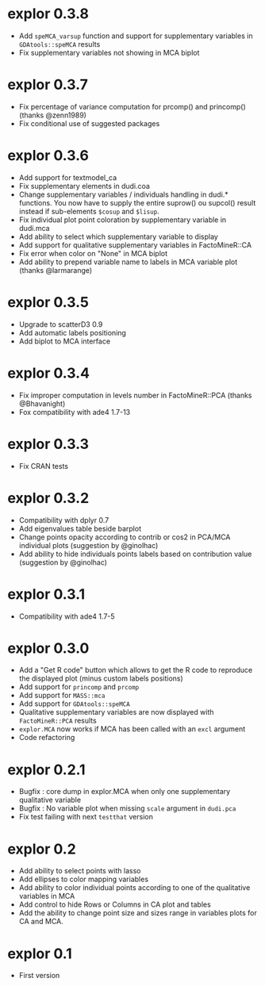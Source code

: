 # explor 0.3.8

* Add `speMCA_varsup` function and support for supplementary variables in `GDAtools::speMCA` results
* Fix supplementary variables not showing in MCA biplot

# explor 0.3.7

* Fix percentage of variance computation for prcomp() and princomp() (thanks @zenn1989)
* Fix conditional use of suggested packages


# explor 0.3.6

* Add support for textmodel_ca
* Fix supplementary elements in dudi.coa
* Change supplementary variables / individuals handling in dudi.* functions. You now have to supply the entire suprow() ou supcol() result instead if sub-elements `$cosup` and `$lisup`.
* Fix individual plot point coloration by supplementary variable in dudi.mca
* Add ability to select which supplementary variable to display
* Add support for qualitative supplementary variables in FactoMineR::CA
* Fix error when color on "None" in MCA biplot
* Add ability to prepend variable name to labels in MCA variable plot (thanks @larmarange)


# explor 0.3.5

* Upgrade to scatterD3 0.9
* Add automatic labels positioning
* Add biplot to MCA interface


# explor 0.3.4

* Fix improper computation in levels number in FactoMineR::PCA (thanks @Bhavanight)
* Fox compatibility with ade4 1.7-13


# explor 0.3.3

* Fix CRAN tests


# explor 0.3.2

* Compatibility with dplyr 0.7
* Add eigenvalues table beside barplot
* Change points opacity according to contrib or cos2 in PCA/MCA individual plots (suggestion by @ginolhac)
* Add ability to hide individuals points labels based on contribution value (suggestion by @ginolhac)


# explor 0.3.1

* Compatibility with ade4 1.7-5


# explor 0.3.0

* Add a "Get R code" button which allows to get the R code to reproduce the displayed plot (minus custom labels positions)
* Add support for `princomp` and `prcomp`
* Add support for `MASS::mca`
* Add support for `GDAtools::speMCA`
* Qualitative supplementary variables are now displayed with `FactoMineR::PCA` results
* `explor.MCA` now works if MCA has been called with an `excl` argument
* Code refactoring


# explor 0.2.1

* Bugfix : core dump in explor.MCA when only one supplementary qualitative variable
* Bugfix : No variable plot when missing `scale` argument in `dudi.pca`
* Fix test failing with next `testthat` version


# explor 0.2

* Add ability to select points with lasso
* Add ellipses to color mapping variables
* Add ability to color individual points according to one of the qualitative variables in MCA
* Add control to hide Rows or Columns in CA plot and tables
* Add the ability to change point size and sizes range in variables plots for CA and MCA.


# explor 0.1

* First version
